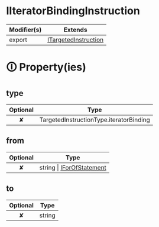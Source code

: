 # IIteratorBindingInstruction

| Modifier(s)                            | Extends                                    |
|----------------------------------------|--------------------------------------------|
| export | [ITargetedInstruction](https://hamedfathi.gitbook.io/aurelia-2-doc-api/runtime/variable/definitions/itargetedinstruction) |

# &#128712; Property(ies)

## type

| Optional                           | Type                         |
|:----------------------------------:|------------------------------|
| ✘ | TargetedInstructionType.iteratorBinding |

## from

| Optional                           | Type                         |
|:----------------------------------:|------------------------------|
| ✘ | string &#124; [IForOfStatement](https://hamedfathi.gitbook.io/aurelia-2-doc-api/runtime/interface/ast/iforofstatement) |

## to

| Optional                           | Type                         |
|:----------------------------------:|------------------------------|
| ✘ | string |